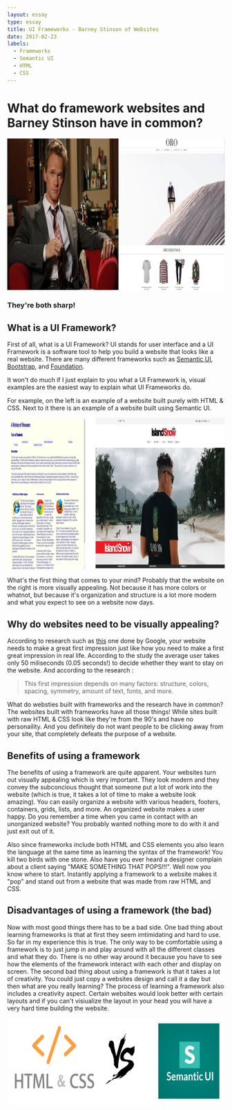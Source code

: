 ```yaml
---
layout: essay
type: essay
title: UI Frameworks - Barney Stinson of Websites
date: 2017-02-23
labels:
  - Frameworks
  - Semantic UI
  - HTML
  - CSS
---
```


# What do framework websites and Barney Stinson have in common?

<p align="left">
  <img src="../images/barneyWebsite.png" height="350" width="950"/>
</p>

### They're both sharp!

## What is a UI Framework?

First of all, what is a UI Framework? UI stands for user interface and a UI Framework is a software tool to help you build a website that looks like a real website. There are many different frameworks such as [Semantic UI](http://semantic-ui.com/), [Bootstrap](http://getbootstrap.com/), and [Foundation](http://foundation.zurb.com/).

It won't do much if I just explain to you what a UI Framework is, visual examples are the easiest way to explain what UI Frameworks do.

For example, on the left is an example of a website built purely with HTML & CSS. Next to it there is an example of a website built using Semantic UI.

<p align="left">
  <img src="../images/rawVSframework.png" height="350" width="900"/>
</p>

What's the first thing that comes to your mind? Probably that the website on the right is more visually appealing. Not because it has more colors or whatnot, but because it's organization and structure is a lot more modern and what you expect to see on a website now days.

## Why do websites need to be visually appealing?

According to research such as [this](https://research.googleblog.com/2012/08/users-love-simple-and-familiar-designs.html) one done by Google, your website needs to make a great first impression just like how you need to make a first great impression in real life. According to the study the average user takes only 50 miliseconds (0.05 seconds!) to decide whether they want to stay on the website. And according to the research :
>This first impression depends on many factors: structure, colors, spacing, symmetry, amount of text, fonts, and more.

What do websties built with frameworks and the research have in common? The websites built with frameworks have all those things! While sites built with raw HTML & CSS look like they're from the 90's and have no personaility. And you definitely do not want people to be clicking away from your site, that completely defeats the purpose of a website.

## Benefits of using a framework

The benefits of using a framework are quite apparent. Your websites turn out visually appealing which is very important. They look modern and they convey the subconcious thought that someone put a lot of work into the website (which is true, it takes a lot of time to make a website look amazing). You can easily organize a website with various headers, footers, containers, grids, lists, and more. An organized website makes a user happy. Do you remember a time when you came in contact with an unorganized website? You probably wanted nothing more to do with it and just exit out of it. 

Also since frameworks include both HTML and CSS elements you also learn the language at the same time as learning the syntax of the framework! You kill two birds with one stone. Also have you ever heard a designer complain about a client saying "MAKE SOMETHING THAT POPS!!!". Well now you know where to start. Instantly applying a framework to a website makes it "pop" and stand out from a website that was made from raw HTML and CSS.

## Disadvantages of using a framework (the bad)

Now with most good things there has to be a bad side. One bad thing about learning frameworks is that at first they seem imtimidating and hard to use. So far in my experience this is true. The only way to be comfortable using a framework is to just jump in and play around with all the different classes and what they do. There is no other way around it because you have to see how the elements of the framework interact with each other and display on screen. The second bad thing about using a framework is that it takes a lot of creativity. You could just copy a websites design and call it a day but then what are you really learning? The process of learning a framework also includes a creativity aspect. Certain websites would look better with certain layouts and if you can't visiualize the layout in your head you will have a very hard time building the website.

<p align="center">
  <img src="../images/htmlVSsui.png" height="200" width="700"/>
</p>
